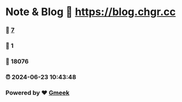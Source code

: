 # Note & Blog :link: https://blog.chgr.cc 
### :page_facing_up: [7](https://blog.chgr.cc/tag.html) 
### :speech_balloon: 1 
### :hibiscus: 18076 
### :alarm_clock: 2024-06-23 10:43:48 
### Powered by :heart: [Gmeek](https://github.com/Meekdai/Gmeek)
